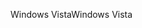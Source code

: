 <span data-ttu-id="b9bfe-101">Windows Vista</span><span class="sxs-lookup"><span data-stu-id="b9bfe-101">Windows Vista</span></span>